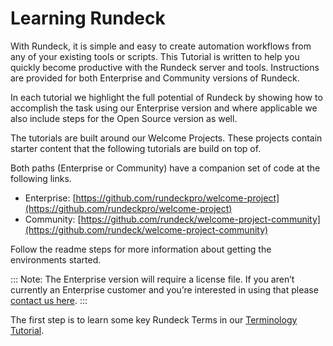# Learning Rundeck

With Rundeck, it is simple and easy to create automation workflows from any of
your existing tools or scripts. This Tutorial is written to help you quickly
become productive with the Rundeck server and tools.
Instructions are provided for both Enterprise and Community versions of Rundeck.

In each tutorial we highlight the full potential of Rundeck by showing how to
accomplish the task using our Enterprise version and where applicable we also
include steps for the Open Source version as well.

The tutorials are built around our Welcome Projects.  These projects contain
starter content that the following tutorials are build on top of.  

Both paths (Enterprise or Community) have a companion set of code at the following links.

- Enterprise: [https://github.com/rundeckpro/welcome-project](https://github.com/rundeckpro/welcome-project)
- Community: [https://github.com/rundeck/welcome-project-community](https://github.com/rundeck/welcome-project-community)

Follow the readme steps for more information about getting the environments started.

::: Note: The Enterprise version will require a license file. If you aren’t currently an Enterprise customer and you’re interested in using that please [contact us here](https://www.rundeck.com/see-demo).
:::

The first step is to learn some key Rundeck Terms in our [Terminology Tutorial](terminology.md).
